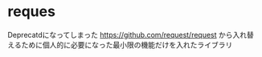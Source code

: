 # reques

Deprecatdになってしまった https://github.com/request/request から入れ替えるために個人的に必要になった最小限の機能だけを入れたライブラリ


